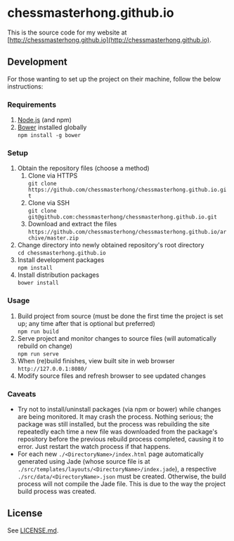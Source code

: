 # chessmasterhong.github.io

This is the source code for my website at [http://chessmasterhong.github.io](http://chessmasterhong.github.io).


## Development

For those wanting to set up the project on their machine, follow the below instructions:

### Requirements

1. [Node.js](https://nodejs.org/) (and npm)
2. [Bower](http://bower.io/) installed globally<br>
    `npm install -g bower`

### Setup

1. Obtain the repository files (choose a method)
    1. Clone via HTTPS<br>
        `git clone https://github.com/chessmasterhong/chessmasterhong.github.io.git`
    2. Clone via SSH<br>
        `git clone git@github.com:chessmasterhong/chessmasterhong.github.io.git`
    3. Download and extract the files<br>
        `https://github.com/chessmasterhong/chessmasterhong.github.io/archive/master.zip`
2. Change directory into newly obtained repository's root directory<br>
    `cd chessmasterhong.github.io`
3. Install development packages<br>
    `npm install`
4. Install distribution packages<br>
    `bower install`

### Usage

1. Build project from source (must be done the first time the project is set up; any time after that is optional but preferred)<br>
    `npm run build`
2. Serve project and monitor changes to source files (will automatically rebuild on change)<br>
    `npm run serve`
3. When (re)build finishes, view built site in web browser<br>
    `http://127.0.0.1:8080/`
4. Modify source files and refresh browser to see updated changes


### Caveats

* Try not to install/uninstall packages (via npm or bower) while changes are being monitored. It may crash the process. Nothing serious; the package was still installed, but the process was rebuilding the site repeatedly each time a new file was downloaded from the package's repository before the previous rebuild process completed, causing it to error. Just restart the watch process if that happens.
* For each new `./<DirectoryName>/index.html` page automatically generated using Jade (whose source file is at `./src/templates/layouts/<DirectoryName>/index.jade`), a respective `./src/data/<DirectoryName>.json` must be created. Otherwise, the build process will not compile the Jade file. This is due to the way the project build process was created.


## License

See [LICENSE.md](LICENSE.md).
